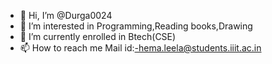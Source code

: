 - 👋 Hi, I’m @Durga0024
- 👀 I’m interested in Programming,Reading books,Drawing
- 🌱 I’m currently enrolled in Btech(CSE)
- 📫 How to reach me Mail id:-hema.leela@students.iiit.ac.in

<!---
Durga0024/Durga0024 is a ✨ special ✨ repository because its `README.md` (this file) appears on your GitHub profile.
You can click the Preview link to take a look at your changes.
--->
